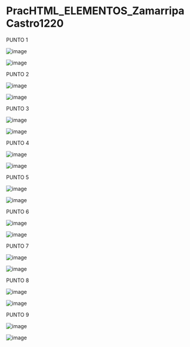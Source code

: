 # PracHTML_ELEMENTOS_ZamarripaCastro1220

PUNTO 1

![image](https://github.com/user-attachments/assets/263c70eb-8151-4cc8-8019-af247fb5364a)

![image](https://github.com/user-attachments/assets/a170ffe0-fce8-44d7-9f70-ce4d2206c164)

PUNTO 2

![image](https://github.com/user-attachments/assets/415a92cc-34cb-41f5-aede-d282b2551810)

![image](https://github.com/user-attachments/assets/79640035-8f51-44ed-937f-d04952d9c89a)

PUNTO 3

![image](https://github.com/user-attachments/assets/c2e3af37-941e-4f1a-8370-8f3fc9ab6261)

![image](https://github.com/user-attachments/assets/902bb786-c5a7-4f0a-af3a-ca0b56fd83d5)

PUNTO 4

![image](https://github.com/user-attachments/assets/270533bf-f2a8-49c5-b64e-ef1ead41c2ca)

![image](https://github.com/user-attachments/assets/240feaff-5b92-4b88-b15c-e5877200623d)

PUNTO 5

![image](https://github.com/user-attachments/assets/e7e357c5-83d4-4058-a244-56e6ffa3eae9)

![image](https://github.com/user-attachments/assets/587f6026-7fb8-470d-9d14-bb3e66787166)

PUNTO 6

![image](https://github.com/user-attachments/assets/43e9d218-e7b3-4e49-a3f3-8e7470fbd4ee)

![image](https://github.com/user-attachments/assets/d7133f73-4fe7-4370-835b-e61d0c7d80b0)

PUNTO 7

![image](https://github.com/user-attachments/assets/57bc2303-9c46-4718-a4c5-75dfed215233)

![image](https://github.com/user-attachments/assets/92754156-e2dd-487c-8be7-bf36ba3e85d2)

PUNTO 8

![image](https://github.com/user-attachments/assets/8f11d79b-1cc0-4382-9f40-e0990c682490)

![image](https://github.com/user-attachments/assets/a3dc8bd8-10c0-42b8-aace-01e332c39921)

PUNTO 9

![image](https://github.com/user-attachments/assets/778b3080-276b-4ca8-81d0-46ebf0d61948)

![image](https://github.com/user-attachments/assets/38006838-bd15-473f-846f-96cad020fa47)
